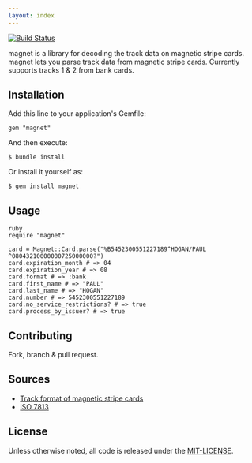 ```yaml
---
layout: index
---
```


[![Build Status](https://secure.travis-ci.org/samuelkadolph/magnet.png?branch=master)](http://travis-ci.org/samuelkadolph/magnet)

magnet is a library for decoding the track data on magnetic stripe cards. magnet lets you parse track data from magnetic stripe cards. Currently supports tracks 1 & 2 from bank cards.

## Installation

Add this line to your application's Gemfile:

    gem "magnet"

And then execute:

    $ bundle install

Or install it yourself as:

    $ gem install magnet

## Usage

	ruby
	require "magnet"

	card = Magnet::Card.parse("%B5452300551227189^HOGAN/PAUL      ^08043210000000725000000?")
	card.expiration_month # => 04
	card.expiration_year # => 08
	card.format # => :bank
	card.first_name # => "PAUL"
	card.last_name # => "HOGAN"
	card.number # => 5452300551227189
	card.no_service_restrictions? # => true
	card.process_by_issuer? # => true

## Contributing

Fork, branch & pull request.

## Sources

* [Track format of magnetic stripe cards](http://www.gae.ucm.es/~padilla/extrawork/tracks.html)
* [ISO 7813](http://en.wikipedia.org/wiki/ISO/IEC_7813)

## License

Unless otherwise noted, all code is released under the [MIT-LICENSE](http://opensource.org/licenses/MIT).